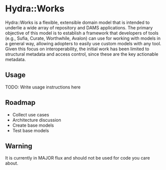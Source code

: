 # Hydra::Works

Hydra::Works is a flexible, extensible domain model that is intended to underlie a wide array of repository and  DAMS applications.  The primary objective of this model is to establish a framework that developers of tools (e.g., Sufia, Curate, Worthwhile, Avalon) can use for working with models in a general way, allowing adopters to easily use custom models with any tool.  Given this focus on interoperability, the initial work has been limited to structural metadata and access control, since these are the key actionable metadata.

## Usage

TODO: Write usage instructions here

## Roadmap
* Collect use cases
* Architecture discussion
* Create base models
* Test base models

## Warning

It is currently in MAJOR flux and should not be used for code you care about.

